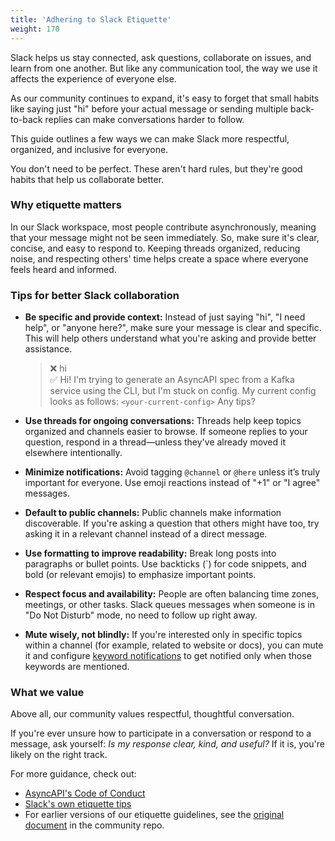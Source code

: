 ```yaml
---
title: 'Adhering to Slack Etiquette'
weight: 170
---
```


Slack helps us stay connected, ask questions, collaborate on issues, and learn from one another. But like any communication tool, the way we use it affects the experience of everyone else.

As our community continues to expand, it's easy to forget that small habits like saying just "hi" before your actual message or sending multiple back-to-back replies can make conversations harder to follow. 

This guide outlines a few ways we can make Slack more respectful, organized, and inclusive for everyone.

You don't need to be perfect. These aren't hard rules, but they're good habits that help us collaborate better.

### Why etiquette matters

In our Slack workspace, most people contribute asynchronously, meaning that your message might not be seen immediately. So, make sure it's clear, concise, and easy to respond to. Keeping threads organized, reducing noise, and respecting others' time helps create a space where everyone feels heard and informed.

### Tips for better Slack collaboration

* **Be specific and provide context:** Instead of just saying "hi", "I need help", or "anyone here?", make sure your message is clear and specific. This will help others understand what you're asking and provide better assistance.  
    > ❌ hi  
    > ✅ Hi! I'm trying to generate an AsyncAPI spec from a Kafka service using the CLI, but I'm stuck on config. My current config looks as follows: `<your-current-config>` Any tips?

* **Use threads for ongoing conversations:** Threads help keep topics organized and channels easier to browse. If someone replies to your question, respond in a thread—unless they've already moved it elsewhere intentionally.

* **Minimize notifications:** Avoid tagging `@channel` or `@here` unless it’s truly important for everyone. Use emoji reactions instead of "+1" or "I agree" messages.

* **Default to public channels:** Public channels make information discoverable. If you're asking a question that others might have too, try asking it in a relevant channel instead of a direct message.

* **Use formatting to improve readability:** Break long posts into paragraphs or bullet points. Use backticks (`) for code snippets, and bold (or relevant emojis) to emphasize important points.

* **Respect focus and availability:** People are often balancing time zones, meetings, or other tasks. Slack queues messages when someone is in "Do Not Disturb" mode, no need to follow up right away.

* **Mute wisely, not blindly:** If you're interested only in specific topics within a channel (for example, related to website or docs), you can mute it and configure [keyword notifications](https://slack.com/help/articles/201355156-Configure-your-Slack-notifications#keyword-notifications) to get notified only when those keywords are mentioned.

### What we value

Above all, our community values respectful, thoughtful conversation.

If you're ever unsure how to participate in a conversation or respond to a message, ask yourself: *Is my response clear, kind, and useful?* If it is, you're likely on the right track.

For more guidance, check out:

* [AsyncAPI's Code of Conduct](https://github.com/asyncapi/.github/blob/master/CODE_OF_CONDUCT.md)
* [Slack's own etiquette tips](https://slack.com/blog/collaboration/etiquette-tips-in-slack)
* For earlier versions of our etiquette guidelines, see the [original document](https://github.com/asyncapi/community/blob/master/slack-etiquette.md) in the community repo.